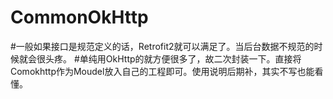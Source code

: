 # CommonOkHttp
#一般如果接口是规范定义的话，Retrofit2就可以满足了。当后台数据不规范的时候就会很头疼。
#单纯用OkHttp的就方便很多了，故二次封装一下。直接将Comokhttp作为Moudel放入自己的工程即可。使用说明后期补，其实不写也能看懂。

